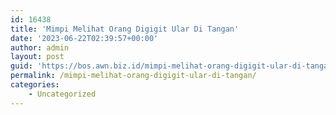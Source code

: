 ```yaml
---
id: 16438
title: 'Mimpi Melihat Orang Digigit Ular Di Tangan'
date: '2023-06-22T02:39:57+00:00'
author: admin
layout: post
guid: 'https://bos.awn.biz.id/mimpi-melihat-orang-digigit-ular-di-tangan/'
permalink: /mimpi-melihat-orang-digigit-ular-di-tangan/
categories:
    - Uncategorized
---
```



